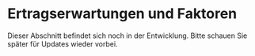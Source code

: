 # Ertragserwartungen und Faktoren

Dieser Abschnitt befindet sich noch in der Entwicklung. Bitte schauen Sie später für Updates wieder vorbei.